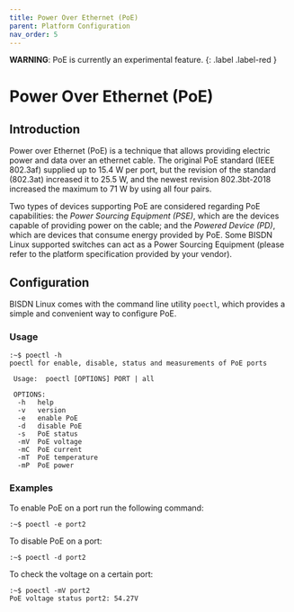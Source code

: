 ```yaml
---
title: Power Over Ethernet (PoE)
parent: Platform Configuration
nav_order: 5
---
```


**WARNING**: PoE is currently an experimental feature.
{: .label .label-red }

# Power Over Ethernet (PoE)

## Introduction

Power over Ethernet (PoE) is a technique that allows providing electric power and data over an ethernet cable. The original PoE standard (IEEE 802.3af) supplied up to 15.4 W per port, but the revision of the standard (802.3at) increased it to 25.5 W, and the newest revision 802.3bt-2018 increased the maximum to 71 W by using all four pairs.

Two types of devices supporting PoE are considered regarding PoE capabilities: the *Power Sourcing Equipment (PSE)*, which are the devices capable of providing power on the cable; and the *Powered Device (PD)*, which are devices that consume energy provided by PoE. Some BISDN Linux supported switches can act as a Power Sourcing Equipment (please refer to the platform specification provided by your vendor).  

## Configuration

BISDN Linux comes with the command line utility `poectl`, which provides a simple and convenient way to configure PoE.

### Usage

```
:~$ poectl -h
poectl for enable, disable, status and measurements of PoE ports
 
 Usage:  poectl [OPTIONS] PORT | all
 
 OPTIONS:
  -h   help
  -v   version
  -e   enable PoE
  -d   disable PoE
  -s   PoE status
  -mV  PoE voltage
  -mC  PoE current
  -mT  PoE temperature
  -mP  PoE power
```

### Examples

To enable PoE on a port run the following command:

```
:~$ poectl -e port2
```

To disable PoE on a port:

```
:~$ poectl -d port2
```

To check the voltage on a certain port:

```
:~$ poectl -mV port2
PoE voltage status port2: 54.27V
```
